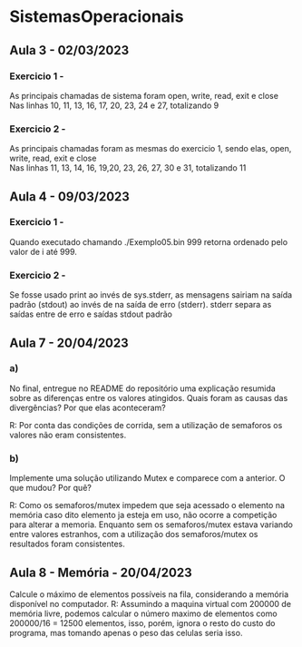 # SistemasOperacionais

## Aula 3 - 02/03/2023

### Exercicio 1 -
As principais chamadas de sistema foram open, write, read, exit e close<br>
Nas linhas 10, 11, 13, 16, 17, 20, 23, 24 e 27, totalizando 9

### Exercicio 2 -
As principais chamadas foram as mesmas do exercicio 1, sendo elas, open, write, read, exit e close<br>
Nas linhas 11, 13, 14, 16, 19,20, 23, 26, 27, 30 e 31, totalizando 11


## Aula 4 - 09/03/2023

### Exercicio 1 - 
Quando executado chamando ./Exemplo05.bin 999 retorna ordenado pelo valor de i até 999.

### Exercicio 2 -
Se fosse usado print ao invés de sys.stderr, as mensagens sairiam na saída padrão (stdout) ao invés de na saída de erro (stderr).
stderr separa as saídas entre de erro e saídas stdout padrão

## Aula 7 - 20/04/2023

### a) 
No final, entregue no README do repositório uma explicação resumida sobre as diferenças entre os valores atingidos. Quais foram as causas das divergências? Por que elas aconteceram?

R: Por conta das condições de corrida, sem a utilização de semaforos os valores não eram consistentes.

### b) 
Implemente uma solução utilizando Mutex e comparece com a anterior. O que mudou? Por quê?

R: Como os semaforos/mutex impedem que seja acessado o elemento na memória caso dito elemento ja esteja em uso, não ocorre a competição para alterar a memoria. 
Enquanto sem os semaforos/mutex estava variando entre valores estranhos, com a utilização dos semaforos/mutex os resultados foram consistentes.

## Aula 8 - Memória - 20/04/2023

Calcule o máximo de elementos possíveis na fila, considerando a memória disponível no computador.
R: Assumindo a maquina virtual com 200000 de memória livre, podemos calcular o número maximo de elementos como 200000/16 = 12500 elementos, isso, porém, ignora o resto do custo do programa, mas tomando apenas o peso das celulas seria isso.
